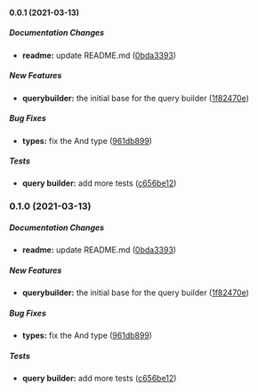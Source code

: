 #### 0.0.1 (2021-03-13)

##### Documentation Changes

* **readme:**  update README.md ([0bda3393](https://github.com/khaledosama999/algolia-filter-query-builder/commit/0bda3393e85471c6daa60f892133650e27f2d9eb))

##### New Features

* **querybuilder:**  the initial base for the query builder ([1f82470e](https://github.com/khaledosama999/algolia-filter-query-builder/commit/1f82470ebca5a3bfce6977e1ec198425ed1fa88b))

##### Bug Fixes

* **types:**  fix the And type ([961db899](https://github.com/khaledosama999/algolia-filter-query-builder/commit/961db8991e13496d3d3198a7f491f2d800f20261))

##### Tests

* **query builder:**  add more tests ([c656be12](https://github.com/khaledosama999/algolia-filter-query-builder/commit/c656be122e8e61dd0e2cd2ee26775f09c6014d44))

### 0.1.0 (2021-03-13)

##### Documentation Changes

* **readme:**  update README.md ([0bda3393](https://github.com/khaledosama999/algolia-filter-query-builder/commit/0bda3393e85471c6daa60f892133650e27f2d9eb))

##### New Features

* **querybuilder:**  the initial base for the query builder ([1f82470e](https://github.com/khaledosama999/algolia-filter-query-builder/commit/1f82470ebca5a3bfce6977e1ec198425ed1fa88b))

##### Bug Fixes

* **types:**  fix the And type ([961db899](https://github.com/khaledosama999/algolia-filter-query-builder/commit/961db8991e13496d3d3198a7f491f2d800f20261))

##### Tests

* **query builder:**  add more tests ([c656be12](https://github.com/khaledosama999/algolia-filter-query-builder/commit/c656be122e8e61dd0e2cd2ee26775f09c6014d44))

